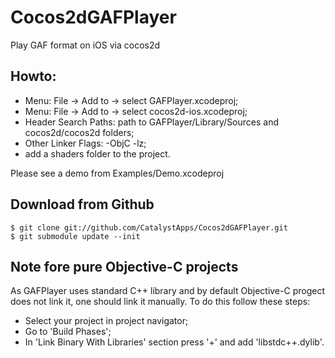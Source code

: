 Cocos2dGAFPlayer
================

Play GAF format on iOS via cocos2d

Howto:
-----------------------
   * Menu: File -> Add to -> select GAFPlayer.xcodeproj;
   * Menu: File -> Add to -> select cocos2d-ios.xcodeproj;
   * Header Search Paths: path to GAFPlayer/Library/Sources and cocos2d/cocos2d folders;
   * Other Linker Flags: -ObjC -lz;
   * add a shaders folder to the project.
   
Please see a demo from Examples/Demo.xcodeproj
   
Download from Github
--------------------

    $ git clone git://github.com/CatalystApps/Cocos2dGAFPlayer.git
    $ git submodule update --init

Note fore pure Objective-C projects
-----------------------------------

  As GAFPlayer uses standard C++ library and by default Objective-C progect does not link it, one should link it manually. To do this follow these steps:
  * Select your project in project navigator;
  * Go to 'Build Phases';
  * In 'Link Binary With Libraries' section press '+' and add 'libstdc++.dylib'.
